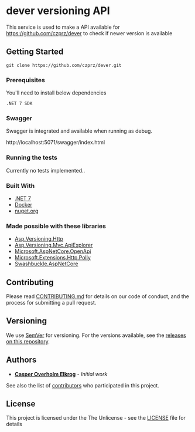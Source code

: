 # dever versioning API

This service is used to make a API available for https://github.com/czprz/dever to check if newer version is available

## Getting Started

```
git clone https://github.com/czprz/dever.git
```

### Prerequisites

You'll need to install below dependencies

```
.NET 7 SDK
```

### Swagger

Swagger is integrated and available when running as debug. 

http://localhost:5071/swagger/index.html


### Running the tests

Currently no tests implemented..

### Built With

* [.NET 7](https://dotnet.microsoft.com/en-us/)
* [Docker](https://www.docker.com/)
* [nuget.org](https://www.nuget.org/)

### Made possible with these libraries

* [Asp.Versioning.Http](https://www.nuget.org/packages/Asp.Versioning.Http)
* [Asp.Versioning.Mvc.ApiExplorer](https://www.nuget.org/packages/Asp.Versioning.Mvc.ApiExplorer)
* [Microsoft.AspNetCore.OpenApi](https://www.nuget.org/packages/Microsoft.AspNetCore.OpenApi)
* [Microsoft.Extensions.Http.Polly](https://www.nuget.org/packages/Microsoft.Extensions.Http.Polly)
* [Swashbuckle.AspNetCore](https://www.nuget.org/packages?q=Swashbuckle.AspNetCore)

## Contributing

Please read [CONTRIBUTING.md](CONTRIBUTING.md) for details on our code of conduct, and the process for submitting a pull
request.

## Versioning

We use [SemVer](http://semver.org/) for versioning. For the versions available, see
the [releases on this repository](https://github.com/czprz/dever/releases).

## Authors

* **[Casper Overholm Elkrog](https://github.com/czprz)** - *Initial work*

See also the list of [contributors](https://github.com/czprz/dever/network/) who participated in this project.

## License

This project is licensed under the The Unlicense - see the [LICENSE](LICENSE) file for details
